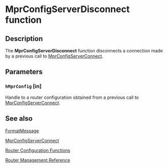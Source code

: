 # MprConfigServerDisconnect function

## Description

The
**MprConfigServerDisconnect** function disconnects a connection made by a previous call to
[MprConfigServerConnect](https://learn.microsoft.com/windows/desktop/api/mprapi/nf-mprapi-mprconfigserverconnect).

## Parameters

### `hMprConfig` [in]

Handle to a router configuration obtained from a previous call to
[MprConfigServerConnect](https://learn.microsoft.com/windows/desktop/api/mprapi/nf-mprapi-mprconfigserverconnect).

## See also

[FormatMessage](https://learn.microsoft.com/windows/desktop/api/winbase/nf-winbase-formatmessage)

[MprConfigServerConnect](https://learn.microsoft.com/windows/desktop/api/mprapi/nf-mprapi-mprconfigserverconnect)

[Router Configuration Functions](https://learn.microsoft.com/windows/desktop/RRAS/router-configuration-functions)

[Router Management Reference](https://learn.microsoft.com/windows/desktop/RRAS/router-management-reference)